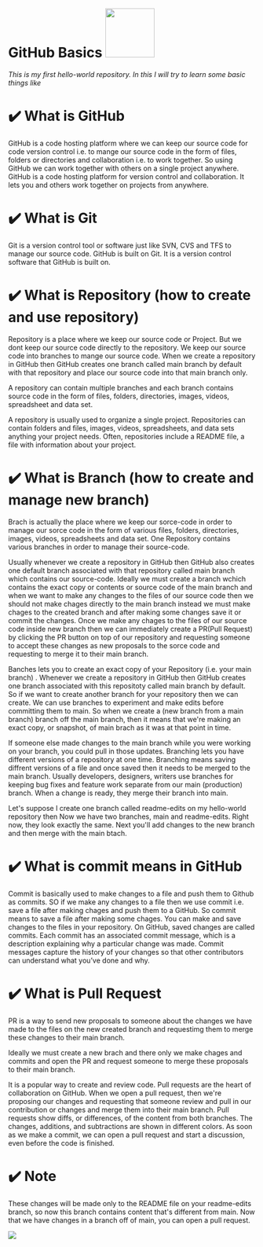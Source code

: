 # **GitHub Basics** <img src="https://encrypted-tbn0.gstatic.com/images?q=tbn:ANd9GcS5irmiMjtm9SgdxouqJ7fcdeUWzkhAvjqP1NutfFN-hqTnFlJlWhZ9vJV_xYxjWq-IESo&usqp=CAU" width="100" />

_This is my first hello-world repository. In this I will try to learn some basic things like_

# ✔️ What is GitHub
GitHub is a code hosting platform where we can keep our source code for code version control i.e. to mange our source code in the form of files, folders or directories and collaboration i.e. to work together. 
So using GitHub we can work together with others on a single project anywhere.
GitHub is a code hosting platform for version control and collaboration. It lets you and others work together on projects from anywhere.

# ✔️ What is Git
Git is a version control tool or software just like SVN, CVS and TFS to manage our source code. GitHub is built on Git.
It is a version control software that GitHub is built on.

# ✔️ What is Repository  (how to create and use repository)
Repository is a place where we keep our source code or Project. But we dont keep our source code directly to the repository. We keep our source code into branches to mange our source code. When we create a repository in GitHub then GitHub creates one branch called main branch by default with that repository and place our source code into that main branch only.

A repository can contain multiple branches and each branch contains source code in the form of files, folders, directories, images, videos, spreadsheet and data set. 

A repository is usually used to organize a single project. 
Repositories can contain folders and files, images, videos, spreadsheets, and data sets anything your project needs.
Often, repositories include a README file, a file with information about your project.

# ✔️ What is Branch (how to create and manage new branch)
Brach is actually the place where we keep our sorce-code in order to manage our sorce code in the form of various files, folders, directories, images, videos, spreadsheets and data set. One Repository contains various branches in order to manage their source-code.

Usually whenever we create a repository in GitHub then GitHub also creates one default branch associated with that repository called main branch which contains our source-code.
Ideally we must create a branch wchich contains the exact copy or contents or source code of the main branch and when we want to make any changes to the files of our source code then we should not make chages directly to the main branch instead we must make chages to the created branch and after making some changes save it or commit the changes.
Once we make any chages to the files of our source code inside new branch then we can immediately create a PR(Pull Request) by clicking the PR button on top of our repository and requesting someone to accept these changes as new proposals to the sorce code and requesting to merge it to their main branch.

Banches lets you to create an exact copy of your Repository (i.e. your main branch) . Whenever we create a repository in GitHub then GitHub  creates one branch associated with this repositoty called main branch by default. So if we want to create another branch for your repository then we can create.
We can use branches to experiment and make edits before committing them to main.
So when we create a (new branch from a main branch) branch off the main branch, then it means that we're making an exact copy, or snapshot, of main brach as it was at that point in time. 

If someone else made changes to the main branch while you were working on your branch, you could pull in those updates.
Branching lets you have different versions of a repository at one time.
Branching means saving diffrent versions of a file and once saved then it needs to be merged to the main branch.
Usually developers, designers, writers use branches for keeping bug fixes and feature work separate from our main (production) branch. When a change is ready, they merge their branch into main.

Let's suppose I create one branch called readme-edits on my hello-world repository then Now we have two branches, main and readme-edits. 
Right now, they look exactly the same. Next you'll add changes to the new branch and then merge with the main btach.


# ✔️ What is commit means in GitHub
Commit is basically used to make changes to a file and push them to Github as commits. SO if we make any changes to a file then we use commit i.e. save a file after making chages and push them to a GitHub. So commit means to save a file after making some chages.
You can make and save changes to the files in your repository. On GitHub, saved changes are called commits. Each commit has an associated commit message, which is a description explaining why a particular change was made. Commit messages capture the history of your changes so that other contributors can understand what you’ve done and why.

# ✔️ What is Pull Request
PR is a way to send new proposals to someone about the changes we have made to the files on the new created branch and requestimg them to merge these changes to their main branch.

Ideally we must create a new brach and there only we make chages and commits and open the PR and request someone to merge these proposals to their main branch.

It is a popular way to create and review code.
Pull requests are the heart of collaboration on GitHub. When we open a pull request, then we're proposing our changes and requesting that someone review and pull in our contribution or changes and merge them into their main branch. Pull requests show diffs, or differences, of the content from both branches. The changes, additions, and subtractions are shown in different colors.
As soon as we make a commit, we can open a pull request and start a discussion, even before the code is finished.

# ✔️ Note
These changes will be made only to the README file on your readme-edits branch, so now this branch contains content that's different from main.
Now that we have changes in a branch off of main, you can open a pull request.

![](https://www.kindpng.com/picc/m/128-1280330_github-logo-png-github-icon-blue-png-transparent.png)


